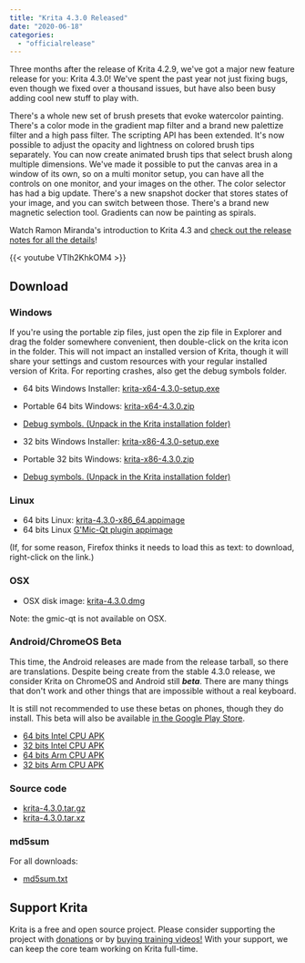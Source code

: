 ```yaml
---
title: "Krita 4.3.0 Released"
date: "2020-06-18"
categories: 
  - "officialrelease"
---
```


Three months after the release of Krita 4.2.9, we've got a major new feature release for you: Krita 4.3.0! We've spent the past year not just fixing bugs, even though we fixed over a thousand issues, but have also been busy adding cool new stuff to play with.

There's a whole new set of brush presets that evoke watercolor painting. There's a color mode in the gradient map filter and a brand new palettize filter and a high pass filter. The scripting API has been extended. It's now possible to adjust the opacity and lightness on colored brush tips separately. You can now create animated brush tips that select brush along multiple dimensions. We've made it possible to put the canvas area in a window of its own, so on a multi monitor setup, you can have all the controls on one monitor, and your images on the other. The color selector has had a big update. There's a new snapshot docker that stores states of your image, and you can switch between those. There's a brand new magnetic selection tool. Gradients can now be painting as spirals.

Watch Ramon Miranda's introduction to Krita 4.3 and [check out the release notes for all the details](/krita-4-3-release-notes/)!

{{< youtube VTlh2KhkOM4 >}}

## Download

### Windows

If you're using the portable zip files, just open the zip file in Explorer and drag the folder somewhere convenient, then double-click on the krita icon in the folder. This will not impact an installed version of Krita, though it will share your settings and custom resources with your regular installed version of Krita. For reporting crashes, also get the debug symbols folder.

- 64 bits Windows Installer: [krita-x64-4.3.0-setup.exe](https://download.kde.org/stable/krita/4.3.0/krita-x64-4.3.0-setup.exe)
- Portable 64 bits Windows: [krita-x64-4.3.0.zip](https://download.kde.org/stable/krita/4.3.0/krita-x64-4.3.0.zip)
- [Debug symbols. (Unpack in the Krita installation folder)](https://download.kde.org/stable/krita/4.3.0/krita-x64-4.3.0-dbg.zip)

- 32 bits Windows Installer: [krita-x86-4.3.0-setup.exe](https://download.kde.org/stable/krita/4.3.0/krita-x86-4.3.0-setup.exe)
- Portable 32 bits Windows: [krita-x86-4.3.0.zip](https://download.kde.org/stable/krita/4.3.0/krita-x86-4.3.0.zip)
- [Debug symbols. (Unpack in the Krita installation folder)](https://download.kde.org/stable/krita/4.3.0/krita-x86-4.3.0-dbg.zip)

### Linux

- 64 bits Linux: [krita-4.3.0-x86_64.appimage](https://download.kde.org/stable/krita/4.3.0/krita-4.3.0-x86_64.appimage)
- 64 bits Linux [G'Mic-Qt plugin appimage](https://download.kde.org/stable/krita/4.3.0/gmic_krita_qt-x86_64.appimage)

(If, for some reason, Firefox thinks it needs to load this as text: to download, right-click on the link.)

### OSX

- OSX disk image: [krita-4.3.0.dmg](https://download.kde.org/stable/krita/4.3.0/krita-4.3.0.dmg)

Note: the gmic-qt is not available on OSX.

### Android/ChromeOS Beta

This time, the Android releases are made from the release tarball, so there are translations. Despite being create from the stable 4.3.0 release, we consider Krita on ChromeOS and Android still **_beta_**. There are many things that don't work and other things that are impossible without a real keyboard.

It is still not recommended to use these betas on phones, though they do install. This beta will also be available [in the Google Play Store](https://play.google.com/store/apps/details?id=org.krita).

- [64 bits Intel CPU APK](https://download.kde.org/stable/krita/4.3.0/krita-x86_64-release.apk)
- [32 bits Intel CPU APK](https://download.kde.org/stable/krita/4.3.0/krita-x86-release.apk)
- [64 bits Arm CPU APK](https://download.kde.org/stable/krita/4.3.0/krita-arm64-release.apk)
- [32 bits Arm CPU APK](https://download.kde.org/stable/krita/4.3.0/krita-arm32-release.apk)

### Source code

- [krita-4.3.0.tar.gz](https://download.kde.org/stable/krita/4.3.0/krita-4.3.0.tar.gz)
- [krita-4.3.0.tar.xz](https://download.kde.org/stable/krita/4.3.0/krita-4.3.0.tar.xz)

### md5sum

For all downloads:

- [md5sum.txt](https://download.kde.org/stable/krita/4.3.0/md5sum.txt)

## Support Krita

Krita is a free and open source project. Please consider supporting the project with [donations](/support-us/donations/) or by [buying training videos!](/support-us/shop) With your support, we can keep the core team working on Krita full-time.
